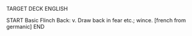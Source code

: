 TARGET DECK
ENGLISH

START
Basic
Flinch
Back: v. Draw back in fear etc.; wince. [french from germanic]
END
